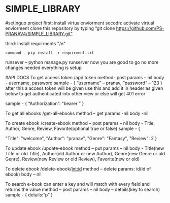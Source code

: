 # SIMPLE_LIBRARY

#setingup project
first: install virtualenviorment
secodn: activate virtual enviorment
clone this repository by typing “git clone https://github.com/PS-PRANAV4/SIMPLE_LIBRARY.git”

third: install requirments "/n"

	command – pip install -r requirment.txt

runsever – python manage.py runserver
now you are good to go no more changes needed everything is setup


#API DOCS
To get access token
	/api/ token
	method- post
	params – nil
	body -  username, password
	sample - 
		{
			“username” – pranav,
			“password” – 123
		}
after this a access token will be given use this and add it in header as given below to get authenticated into other view or else will get 401 error

sample - {
		“Authorization”: “bearer <token>”
	}


To get all ebooks
	/get-all-ebooks 
	method – get
	params -nil
	body -nil



To create ebook
	/create-ebook
	method – post
	params – nil
	body -  Title,  Author, Genre, Review, Favorite(optional true or false)
	sample -
			{

"Title": "welcome",
"Author": "pranav",
"Genre": "Fantasy",
"Review": 2
}



To update ebook
	/update-ebook
	method – put
	params – nil 
	body - 	Title(new Title or old Title),  Author(old Author or new Author), Genre(new Genre or old Genre), Review(new Review or old Review), Favorite(new or old)




To delete ebook
	/delete-ebook/<int:id>
	method – delete
	params: id(id of ebook)
	body – nil <br />


To search e-book
	can enter a key and will match with every field and returns the value
	method – post
	params – nil
	body – details(key to search)
	sample - 
		{
			details:”p”
		}

	
	
 



